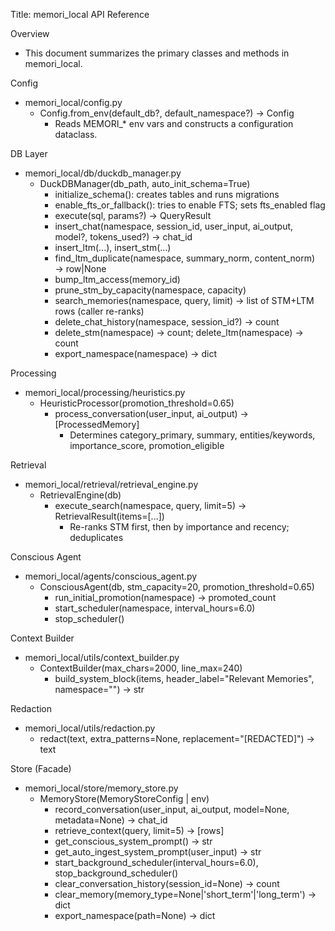 Title: memori_local API Reference

Overview
- This document summarizes the primary classes and methods in memori_local.

Config
- memori_local/config.py
  - Config.from_env(default_db?, default_namespace?) → Config
    - Reads MEMORI_* env vars and constructs a configuration dataclass.

DB Layer
- memori_local/db/duckdb_manager.py
  - DuckDBManager(db_path, auto_init_schema=True)
    - initialize_schema(): creates tables and runs migrations
    - enable_fts_or_fallback(): tries to enable FTS; sets fts_enabled flag
    - execute(sql, params?) → QueryResult
    - insert_chat(namespace, session_id, user_input, ai_output, model?, tokens_used?) → chat_id
    - insert_ltm(...), insert_stm(...)
    - find_ltm_duplicate(namespace, summary_norm, content_norm) → row|None
    - bump_ltm_access(memory_id)
    - prune_stm_by_capacity(namespace, capacity)
    - search_memories(namespace, query, limit) → list of STM+LTM rows (caller re-ranks)
    - delete_chat_history(namespace, session_id?) → count
    - delete_stm(namespace) → count; delete_ltm(namespace) → count
    - export_namespace(namespace) → dict

Processing
- memori_local/processing/heuristics.py
  - HeuristicProcessor(promotion_threshold=0.65)
    - process_conversation(user_input, ai_output) → [ProcessedMemory]
      - Determines category_primary, summary, entities/keywords, importance_score, promotion_eligible

Retrieval
- memori_local/retrieval/retrieval_engine.py
  - RetrievalEngine(db)
    - execute_search(namespace, query, limit=5) → RetrievalResult(items=[...])
      - Re-ranks STM first, then by importance and recency; deduplicates

Conscious Agent
- memori_local/agents/conscious_agent.py
  - ConsciousAgent(db, stm_capacity=20, promotion_threshold=0.65)
    - run_initial_promotion(namespace) → promoted_count
    - start_scheduler(namespace, interval_hours=6.0)
    - stop_scheduler()

Context Builder
- memori_local/utils/context_builder.py
  - ContextBuilder(max_chars=2000, line_max=240)
    - build_system_block(items, header_label="Relevant Memories", namespace="") → str

Redaction
- memori_local/utils/redaction.py
  - redact(text, extra_patterns=None, replacement="[REDACTED]") → text

Store (Facade)
- memori_local/store/memory_store.py
  - MemoryStore(MemoryStoreConfig | env)
    - record_conversation(user_input, ai_output, model=None, metadata=None) → chat_id
    - retrieve_context(query, limit=5) → [rows]
    - get_conscious_system_prompt() → str
    - get_auto_ingest_system_prompt(user_input) → str
    - start_background_scheduler(interval_hours=6.0), stop_background_scheduler()
    - clear_conversation_history(session_id=None) → count
    - clear_memory(memory_type=None|'short_term'|'long_term') → dict
    - export_namespace(path=None) → dict

